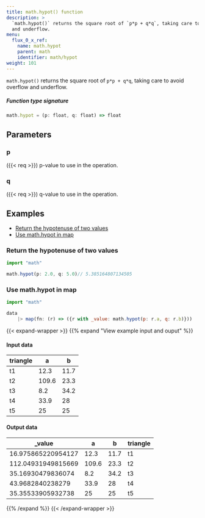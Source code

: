 ```yaml
---
title: math.hypot() function
description: >
  `math.hypot()` returns the square root of `p*p + q*q`, taking care to avoid overflow
  and underflow.
menu:
  flux_0_x_ref:
    name: math.hypot
    parent: math
    identifier: math/hypot
weight: 101
---
```


<!------------------------------------------------------------------------------

IMPORTANT: This page was generated from comments in the Flux source code. Any
edits made directly to this page will be overwritten the next time the
documentation is generated. 

To make updates to this documentation, update the function comments above the
function definition in the Flux source code:

https://github.com/influxdata/flux/blob/master/stdlib/math/math.flux#L1039-L1039

Contributing to Flux: https://github.com/influxdata/flux#contributing
Fluxdoc syntax: https://github.com/influxdata/flux/blob/master/docs/fluxdoc.md

------------------------------------------------------------------------------->

`math.hypot()` returns the square root of `p*p + q*q`, taking care to avoid overflow
and underflow.



##### Function type signature

```js
math.hypot = (p: float, q: float) => float
```

## Parameters

### p
({{< req >}})
p-value to use in the operation.



### q
({{< req >}})
q-value to use in the operation.




## Examples

- [Return the hypotenuse of two values](#return-the-hypotenuse-of-two-values)
- [Use math.hypot in map](#use-mathhypot-in-map)

### Return the hypotenuse of two values

```js
import "math"

math.hypot(p: 2.0, q: 5.0)// 5.385164807134505

```


### Use math.hypot in map

```js
import "math"

data
    |> map(fn: (r) => ({r with _value: math.hypot(p: r.a, q: r.b)}))
```

{{< expand-wrapper >}}
{{% expand "View example input and ouput" %}}

#### Input data

| triangle  | a     | b    |
| --------- | ----- | ---- |
| t1        | 12.3  | 11.7 |
| t2        | 109.6 | 23.3 |
| t3        | 8.2   | 34.2 |
| t4        | 33.9  | 28   |
| t5        | 25    | 25   |


#### Output data

| _value             | a     | b    | triangle  |
| ------------------ | ----- | ---- | --------- |
| 16.975865220954127 | 12.3  | 11.7 | t1        |
| 112.04931949815669 | 109.6 | 23.3 | t2        |
| 35.16930479836074  | 8.2   | 34.2 | t3        |
| 43.9682840238279   | 33.9  | 28   | t4        |
| 35.35533905932738  | 25    | 25   | t5        |

{{% /expand %}}
{{< /expand-wrapper >}}
